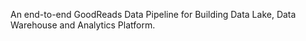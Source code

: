 An end-to-end GoodReads Data Pipeline for Building Data Lake, Data Warehouse and Analytics Platform.
